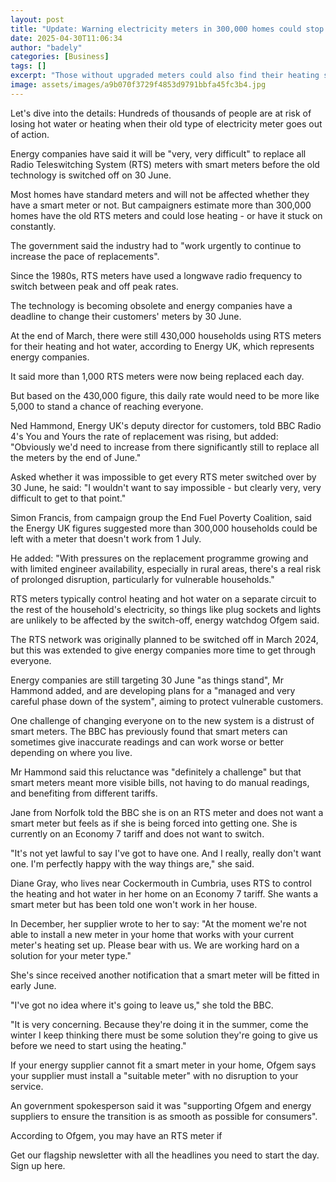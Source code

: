 ```yaml
---
layout: post
title: "Update: Warning electricity meters in 300,000 homes could stop working"
date: 2025-04-30T11:06:34
author: "badely"
categories: [Business]
tags: []
excerpt: "Those without upgraded meters could also find their heating stuck on or off, energy watchdog Ofgem warns."
image: assets/images/a9b070f3729f4853d9791bbfa45fc3b4.jpg
---
```


Let's dive into the details: Hundreds of thousands of people are at risk of losing hot water or heating when their old type of electricity meter goes out of action.

Energy companies have said it will be "very, very difficult" to replace all Radio Teleswitching System (RTS) meters with smart meters before the old technology is switched off on 30 June.

Most homes have standard meters and will not be affected whether they have a smart meter or not. But campaigners estimate more than 300,000 homes have the old RTS meters and could lose heating - or have it stuck on constantly.

The government said the industry had to "work urgently to continue to increase the pace of replacements".

Since the 1980s, RTS meters have used a longwave radio frequency to switch between peak and off peak rates.

The technology is becoming obsolete and energy companies have a deadline to change their customers' meters by 30 June.

At the end of March, there were still 430,000 households using RTS meters for their heating and hot water, according to Energy UK, which represents energy companies.

It said more than 1,000 RTS meters were now being replaced each day.

But based on the 430,000 figure, this daily rate would need to be more like 5,000 to stand a chance of reaching everyone.

Ned Hammond, Energy UK's deputy director for customers, told BBC Radio 4's You and Yours the rate of replacement was rising, but added: "Obviously we'd need to increase from there significantly still to replace all the meters by the end of June."

Asked whether it was impossible to get every RTS meter switched over by 30 June, he said: "I wouldn't want to say impossible - but clearly very, very difficult to get to that point."

Simon Francis, from campaign group the End Fuel Poverty Coalition, said the Energy UK figures suggested more than 300,000 households could be left with a meter that doesn't work from 1 July.

He added: "With pressures on the replacement programme growing and with limited engineer availability, especially in rural areas, there's a real risk of prolonged disruption, particularly for vulnerable households."

RTS meters typically control heating and hot water on a separate circuit to the rest of the household's electricity, so things like plug sockets and lights are unlikely to be affected by the switch-off, energy watchdog Ofgem said.

The RTS network was originally planned to be switched off in March 2024, but this was extended to give energy companies more time to get through everyone.

Energy companies are still targeting 30 June "as things stand", Mr Hammond added, and are developing plans for a "managed and very careful phase down of the system", aiming to protect vulnerable customers.

One challenge of changing everyone on to the new system is a distrust of smart meters. The BBC has previously found that smart meters can sometimes give inaccurate readings and can work worse or better depending on where you live.

Mr Hammond said this reluctance was "definitely a challenge" but that smart meters meant more visible bills, not having to do manual readings, and benefiting from different tariffs.

Jane from Norfolk told the BBC she is on an RTS meter and does not want a smart meter but feels as if she is being forced into getting one. She is currently on an Economy 7 tariff and does not want to switch.

"It's not yet lawful to say I've got to have one. And I really, really don't want one. I'm perfectly happy with the way things are," she said.

Diane Gray, who lives near Cockermouth in Cumbria, uses RTS to control the heating and hot water in her home on an Economy 7 tariff. She wants a smart meter but has been told one won't work in her house.

In December, her supplier wrote to her to say: "At the moment we're not able to install a new meter in your home that works with your current meter's heating set up. Please bear with us. We are working hard on a solution for your meter type."

She's since received another notification that a smart meter will be fitted in early June.

"I've got no idea where it's going to leave us," she told the BBC.

"It is very concerning. Because they're doing it in the summer, come the winter I keep thinking there must be some solution they're going to give us before we need to start using the heating."

If your energy supplier cannot fit a smart meter in your home, Ofgem says your supplier must install a "suitable meter" with no disruption to your service.

An government spokesperson said it was "supporting Ofgem and energy suppliers to ensure the transition is as smooth as possible for consumers".

According to Ofgem, you may have an RTS meter if

Get our flagship newsletter with all the headlines you need to start the day. Sign up here.

